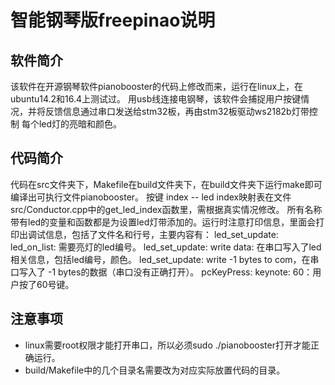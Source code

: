 # 智能钢琴版freepinao说明

## 软件简介
该软件在开源钢琴软件pianobooster的代码上修改而来，运行在linux上，在ubuntu14.2和16.4上测试过。
用usb线连接电钢琴，该软件会捕捉用户按键情况，并将反馈信息通过串口发送给stm32板，再由stm32板驱动ws2182b灯带控制
每个led灯的亮暗和颜色。

## 代码简介
代码在src文件夹下，Makefile在build文件夹下，在build文件夹下运行make即可编译出可执行文件pianobooster。
按键 index -- led index映射表在文件src/Conductor.cpp中的get_led_index函数里，需根据真实情况修改。
所有名称带有led的变量和函数都是为设置led灯带添加的。运行时注意打印信息，里面会打印出调试信息，包括了文件名和行号，主要内容有：
led_set_update: led_on_list: 需要亮灯的led编号。
led_set_update: write data: 在串口写入了led相关信息，包括led编号，颜色。
led_set_update: write -1 bytes to com，在串口写入了 -1 bytes的数据（串口没有正确打开）。
pcKeyPress: keynote: 60：用户按了60号键。



## 注意事项
- linux需要root权限才能打开串口，所以必须sudo ./pianobooster打开才能正确运行。
- build/Makefile中的几个目录名需要改为对应实际放置代码的目录。





